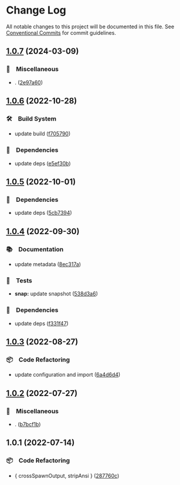 # Change Log

All notable changes to this project will be documented in this file.
See [Conventional Commits](https://conventionalcommits.org) for commit guidelines.

## [1.0.7](https://github.com/bluelovers/ws-git-lazy/compare/@lazy-spawn/stringify@1.0.6...@lazy-spawn/stringify@1.0.7) (2024-03-09)



### 🔖　Miscellaneous

* . ([2e97a60](https://github.com/bluelovers/ws-git-lazy/commit/2e97a60da3e7f6f7767c87ad8c5da6834fd20617))



## [1.0.6](https://github.com/bluelovers/ws-git-lazy/compare/@lazy-spawn/stringify@1.0.5...@lazy-spawn/stringify@1.0.6) (2022-10-28)



### 🛠　Build System

* update build ([f705790](https://github.com/bluelovers/ws-git-lazy/commit/f705790ea4a4a6c69a4c957b41ee2b1f42cc026c))


### 📌　Dependencies

* update deps ([e5ef30b](https://github.com/bluelovers/ws-git-lazy/commit/e5ef30b98df91868dfb52ad66144ca00e33698fd))



## [1.0.5](https://github.com/bluelovers/ws-git-lazy/compare/@lazy-spawn/stringify@1.0.4...@lazy-spawn/stringify@1.0.5) (2022-10-01)



### 📌　Dependencies

* update deps ([5cb7394](https://github.com/bluelovers/ws-git-lazy/commit/5cb739437c77472bd6bc434ce55f845f4214f738))



## [1.0.4](https://github.com/bluelovers/ws-git-lazy/compare/@lazy-spawn/stringify@1.0.3...@lazy-spawn/stringify@1.0.4) (2022-09-30)



### 📚　Documentation

* update metadata ([8ec317a](https://github.com/bluelovers/ws-git-lazy/commit/8ec317aa3c7980d250ea96e1d97e3c303b4e3f6e))


### 🚨　Tests

* **snap:** update snapshot ([538d3a6](https://github.com/bluelovers/ws-git-lazy/commit/538d3a6bc579eed34931a48abe6bcfeae2269f1a))


### 📌　Dependencies

* update deps ([f331f47](https://github.com/bluelovers/ws-git-lazy/commit/f331f4791cdb6cf556ffb0a58b4d6aa2fde71f56))



## [1.0.3](https://github.com/bluelovers/ws-git-lazy/compare/@lazy-spawn/stringify@1.0.2...@lazy-spawn/stringify@1.0.3) (2022-08-27)



### 📦　Code Refactoring

* update configuration and import ([6a4d6d4](https://github.com/bluelovers/ws-git-lazy/commit/6a4d6d418dcf351e88a44dcb252269781820309a))



## [1.0.2](https://github.com/bluelovers/ws-git-lazy/compare/@lazy-spawn/stringify@1.0.1...@lazy-spawn/stringify@1.0.2) (2022-07-27)


### 🔖　Miscellaneous

* . ([b7bcf1b](https://github.com/bluelovers/ws-git-lazy/commit/b7bcf1bb87532628c4e50bc948d353f3a2006118))





## 1.0.1 (2022-07-14)


### 📦　Code Refactoring

* { crossSpawnOutput, stripAnsi } ([287760c](https://github.com/bluelovers/ws-git-lazy/commit/287760c0cc6a540a6d7e2d561afeb9ba5d737d8f))
